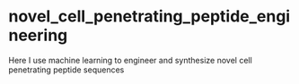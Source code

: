 # novel_cell_penetrating_peptide_engineering
Here I use machine learning to engineer and synthesize novel cell penetrating peptide sequences
